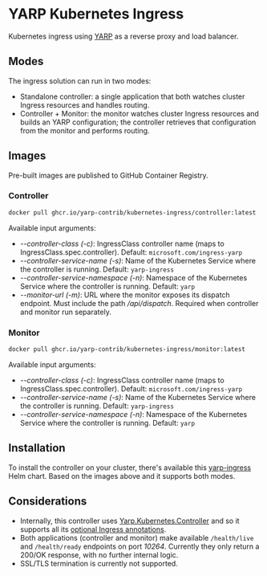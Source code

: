 # YARP Kubernetes Ingress

Kubernetes ingress using [YARP](https://github.com/dotnet/yarp) as a reverse proxy and load balancer.

## Modes

The ingress solution can run in two modes:

- Standalone controller: a single application that both watches cluster Ingress resources and handles routing.
- Controller + Monitor: the monitor watches cluster Ingress resources and builds an YARP configuration; the controller retrieves that configuration from the monitor and performs routing.

## Images

Pre-built images are published to GitHub Container Registry.

### Controller

```sh
docker pull ghcr.io/yarp-contrib/kubernetes-ingress/controller:latest
```

Available input arguments:

- *--controller-class (-c)*: IngressClass controller name (maps to IngressClass.spec.controller). Default: `microsoft.com/ingress-yarp`
- *--controller-service-name (-s)*: Name of the Kubernetes Service where the controller is running. Default: `yarp-ingress`
- *--controller-service-namespace (-n)*: Namespace of the Kubernetes Service where the controller is running. Default: `yarp`
- *--monitor-url (-m)*: URL where the monitor exposes its dispatch endpoint. Must include the path */api/dispatch*. Required when controller and monitor run separately.

### Monitor

```sh
docker pull ghcr.io/yarp-contrib/kubernetes-ingress/monitor:latest
```

Available input arguments:

- *--controller-class (-c)*: IngressClass controller name (maps to IngressClass.spec.controller). Default: `microsoft.com/ingress-yarp`
- *--controller-service-name (-s)*: Name of the Kubernetes Service where the controller is running. Default: `yarp-ingress`
- *--controller-service-namespace (-n)*: Namespace of the Kubernetes Service where the controller is running. Default: `yarp`

## Installation

To install the controller on your cluster, there's available this [yarp-ingress](https://github.com/yarp-contrib/helm-charts) Helm chart. Based on the images above and it supports both modes.

## Considerations

- Internally, this controller uses [Yarp.Kubernetes.Controller](https://github.com/dotnet/yarp/tree/main/src/Kubernetes.Controller) and so it supports all its [optional Ingress annotations](https://github.com/dotnet/yarp/blob/main/samples/KubernetesIngress.Sample/README.md#annotations).
- Both applications (controller and monitor) make available `/health/live` and `/health/ready` endpoints on port *10264*. Currently they only return a 200/OK response, with no further internal logic.
- SSL/TLS termination is currently not supported.
